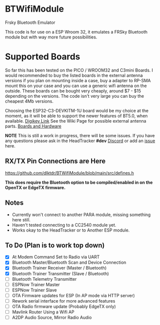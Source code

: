 # BTWifiModule
Frsky Bluetooth Emulator

This code is for use on a ESP Wroom 32, it emulates a FRSky Bluetooth module but with way more future possibilities.

# Supported Boards

So far this has been tested on the PICO / WROOM32 and C3mini Boards. I would recommended to buy the listed boards in the external antenna versions if you plan on mounting inside a case, buy a adapter to RP-SMA mount this on your case and you can use a generic wifi antenna on the outside. These boards can be bought very cheaply, around $7 - $15 depending on the versions. The code isn't very large you can buy the cheapest 4Mb versions.

Choosing the ESP32-C3-DEVKITM-1U board would be my choice at the moment, as it will be able to support the newer features of BT5.0, when available. [Digikey Link](https://www.digikey.ca/en/products/detail/espressif-systems/ESP32-C3-DEVKITM-1U/15198974) See the Wiki Page for possible external antenna parts. [Boards and Hardware](https://github.com/dlktdr/BTWifiModule/wiki/Boards-and-Hardware)

**NOTE** This is still a work in progress, there will be some issues. If you have any questions please ask in the HeadTracker **#dev** [Discord](https://discord.gg/ux5hEaNSPQ) or add an [issue](https://github.com/dlktdr/BTWifiModule/issues) here. 

## RX/TX Pin Connections are Here
https://github.com/dlktdr/BTWifiModule/blob/main/src/defines.h

**This does require the Bluetooth option to be compiled/enabled in on the OpenTX or EdgeTX firmware.**

## Notes

* Currently won't connect to another PARA module, missing something here still.
* Haven't tested connecting to a CC2540 module yet.
* Works okay to the HeadTracker or to Another ESP module.

To Do (Plan is to work top down)
---------
- [x] At Modem Command Set to Radio via UART
- [x] Bluetooth Master/Bluetooth Scan and Device Connection
- [x] Bluetooth Trainer Receiver (Master / Bluetooth)
- [X] Bluetooth Trainer Transmitter (Slave / Bluetooth)
- [ ] Bluetooth Telemetry Transmitter
- [ ] ESPNow Trainer Master
- [ ] ESPNow Trainer Slave
- [ ] OTA Firmware updates for ESP (In AP mode via HTTP server)
- [ ] Rework serial interface for more advanced features
- [ ] OTA Radio firmware update (Probably EdgeTX only)
- [ ] Mavlink Router Using a Wifi AP
- [ ] A2DP Audio Source, Mirror Radio Audio
